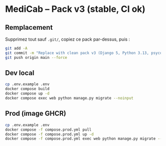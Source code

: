 # MediCab – Pack v3 (stable, CI ok)

## Remplacement
Supprimez tout sauf `.git/`, copiez ce pack par-dessus, puis :
```bash
git add -A
git commit -m "Replace with clean pack v3 (Django 5, Python 3.13, psycopg 3.1.19, pgcrypto 2.10)"
git push origin main --force
```

## Dev local
```bash
cp .env.example .env
docker compose build
docker compose up -d
docker compose exec web python manage.py migrate --noinput
```

## Prod (image GHCR)
```bash
cp .env.example .env
docker compose -f compose.prod.yml pull
docker compose -f compose.prod.yml up -d
docker compose -f compose.prod.yml exec web python manage.py migrate --noinput
```
